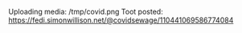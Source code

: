 Uploading media: /tmp/covid.png
Toot posted: https://fedi.simonwillison.net/@covidsewage/110441069586774084
